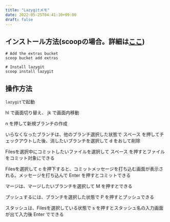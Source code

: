 ```yaml
---
title: "Lazygitメモ"
date: 2022-05-25T04:41:10+09:00
draft: false
---
```


## インストール方法(scoopの場合。詳細は[ここ](https://github.com/jesseduffield/lazygit#table-of-contents))

```text
# Add the extras bucket
scoop bucket add extras

# Install lazygit
scoop install lazygit
```

## 操作方法

`lazygit`で起動

hl で画面切り替え、 jk で画面内移動

n を押して新規ブランチの作成

いらなくなったブランチは、他のブランチ選択した状態で スペース を押してチェックアウトした後、消したいブランチを選択して d をおして削除

Filesを選択中にコミットしたいファイルを選択して スペース を押すとファイルをコミット対象にできる

Filesを選択して c を押下すると、コミットメッセージを打ち込む画面が表示される。メッセージを打ち込んで Enter を押すとコミットできる

マージは、マージしたいブランチを選択して M を押すとできる

プッシュするには、ブランチを選択した状態で P を押すとプッシュできる

スタッシュは、Filesを選択している状態で s を押すとスタッシュ名の入力画面が出て入力後 Enter でできる